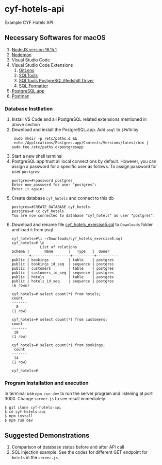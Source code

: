 # cyf-hotels-api
Example CYF Hotels API

## Necessary Softwares for macOS
1. [NodeJS version 16.15.1](https://nodejs.org/en/)
2. [Nodemon](https://www.npmjs.com/package//nodemon) 
3. Visual Studio Code
4. Visual Studio Code Extensions
   1. [GitLens](https://marketplace.visualstudio.com/items?itemName=eamodio.gitlens)
   2. [SQLTools](https://vscode-sqltools.mteixeira.dev)
   3. [SQLTools PostgreSQL/Redshift Driver](https://marketplace.visualstudio.com/items?itemName=mtxr.sqltools-driver-pg)
   4. [SQL Formatter](https://marketplace.visualstudio.com/publishers/adpyke)
5. [PostgreSQL.app](https://github.com/PostgresApp/PostgresApp/releases/download/v2.5.7/Postgres-2.5.7-14.dmg)
6. [Postman](https://www.postman.com/)

### Database Instllation
1. Install VS Code and all PostgreSQL related extensions mentioned in above section
2. Download and install the PostgreSQL.app. Add `psql` to `$PATH` by
   ```
    sudo mkdir -p /etc/paths.d &&
    echo /Applications/Postgres.app/Contents/Versions/latest/bin | sudo tee /etc/paths.d/postgresapp
   ```  
3. Start a new shell terminal
4. PostgreSQL.app trust all local connections by default. However, you can assign a password for a specific user as follows. To assign password for user `postgres`:
   ```
   postgres=#\password postgres
   Enter new password for user "postgres": 
   Enter it again:
   ```
5. Create database `cyf_hotels` and connect to this db
   ```
   postgres=#CREATE DATABASE cyf_hotels
   postgres=# \c cyf_hotels
   You are now connected to database "cyf_hotels" as user "postgres".
   ```
6. Download and rename file [cyf_hotels_exercise5.sql](https://syllabus.codeyourfuture.io/assets/files/cyf_hotels_exercise5-88cc17362572ef85a70785dc2ceb21e9.sql) to `Downloads` folder and load it from psql
   ```
   cyf_hotels=#\i ~/Downloads/cyf_hotels_exercise5.sql
   cyf_hotels=# \d
                List of relations
   Schema |       Name       |   Type   |  Owner
   --------+------------------+----------+----------
   public | bookings         | table    | postgres
   public | bookings_id_seq  | sequence | postgres
   public | customers        | table    | postgres
   public | customers_id_seq | sequence | postgres
   public | hotels           | table    | postgres
   public | hotels_id_seq    | sequence | postgres
   (6 rows)

   cyf_hotels=# select count(*) from hotels;
   count
   -------
     8
   (1 row)

   cyf_hotels=# select count(*) from customers;
   count
   -------
    10
   (1 row)

   cyf_hotels=# select count(*) from bookings;
    count
   -------
    14
   (1 row)

   cyf_hotels=#
   ```
### Program Installation and execution
In terminal use `npm run dev` to run the server program and listening at port 3000. Change `server.js` to see result immediately.
```
$ git clone cyf-hotels-api
$ cd cyf-hotels-api
$ npm install
$ npm run dev
```

## Suggested Demonstrations
1. Comparison of database status before and after API call
2. SQL injection example. See the codes for different GET endpoint for `hotels` in the `server.js` 



